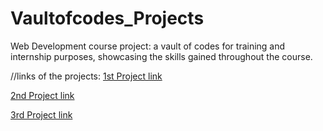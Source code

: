 # Vaultofcodes_Projects
Web Development course project: a vault of codes for training and internship purposes, showcasing the skills gained throughout the course.

//links of the projects:
 [1st Project link](https://manas-project-portfolio.netlify.app/)

 [2nd Project link](https://internship-web.netlify.app/)

 [3rd Project link](https://internship-web.netlify.app/)
